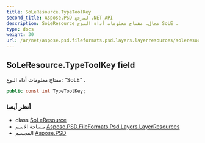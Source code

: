 ```yaml
---
title: SoLeResource.TypeToolKey
second_title: Aspose.PSD لمرجع .NET API
description: SoLeResource مجال. مفتاح معلومات أداة النوع SoLE .
type: docs
weight: 30
url: /ar/net/aspose.psd.fileformats.psd.layers.layerresources/soleresource/typetoolkey/
---
```

## SoLeResource.TypeToolKey field

مفتاح معلومات أداة النوع: "SoLE" .

```csharp
public const int TypeToolKey;
```

### أنظر أيضا

* class [SoLeResource](../)
* مساحة الاسم [Aspose.PSD.FileFormats.Psd.Layers.LayerResources](../../soleresource/)
* المجسم [Aspose.PSD](../../../)


